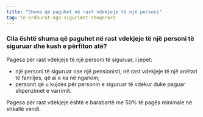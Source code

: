 ```yaml
---
title: "Shuma që paguhet në rast vdekjeje të një personi"
tag: te-ardhurat-nga-sigurimet-shoqerore
---
```


### Cila është shuma që paguhet në rast vdekjeje të një personi të siguruar dhe kush e përfiton atë?

Pagesa për rast vdekjeje të një personi të siguruar, i jepet:

* një personi të siguruar ose një pensionisti, në rast vdekjeje të një anëtari të familjes, që ai e ka në ngarkim;
* personit që u kujdes për personin e siguruar të vdekur duke paguar shpenzimet e varrimit.

Pagesa për rast vdekjeje është e barabartë me 50% të pagës minimale në shkallë vendi.
